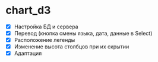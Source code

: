 # chart_d3

- [x] Настройка БД и сервера
- [x] Перевод (кнопка смены языка, дата, данные в Select)
- [x] Расположение легенды
- [x] Изменение высота столбцов при их скрытии
- [x] Адаптация